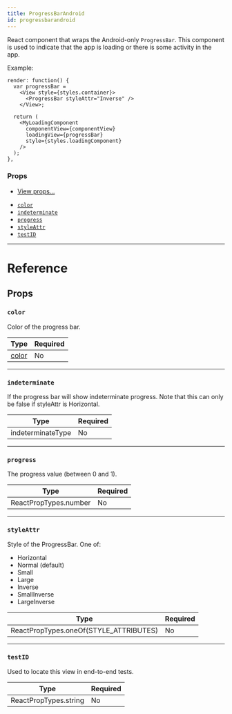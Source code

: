```yaml
---
title: ProgressBarAndroid
id: progressbarandroid
---
```


React component that wraps the Android-only `ProgressBar`. This component is used to indicate that the app is loading or there is some activity in the app.

Example:

```
render: function() {
  var progressBar =
    <View style={styles.container}>
      <ProgressBar styleAttr="Inverse" />
    </View>;

  return (
    <MyLoadingComponent
      componentView={componentView}
      loadingView={progressBar}
      style={styles.loadingComponent}
    />
  );
},
```

### Props

- [View props...](view.md#props)

* [`color`](progressbarandroid.md#color)
* [`indeterminate`](progressbarandroid.md#indeterminate)
* [`progress`](progressbarandroid.md#progress)
* [`styleAttr`](progressbarandroid.md#styleattr)
* [`testID`](progressbarandroid.md#testid)

---

# Reference

## Props

### `color`

Color of the progress bar.

| Type               | Required |
| ------------------ | -------- |
| [color](colors.md) | No       |

---

### `indeterminate`

If the progress bar will show indeterminate progress. Note that this can only be false if styleAttr is Horizontal.

| Type              | Required |
| ----------------- | -------- |
| indeterminateType | No       |

---

### `progress`

The progress value (between 0 and 1).

| Type                  | Required |
| --------------------- | -------- |
| ReactPropTypes.number | No       |

---

### `styleAttr`

Style of the ProgressBar. One of:

- Horizontal
- Normal (default)
- Small
- Large
- Inverse
- SmallInverse
- LargeInverse

| Type                                   | Required |
| -------------------------------------- | -------- |
| ReactPropTypes.oneOf(STYLE_ATTRIBUTES) | No       |

---

### `testID`

Used to locate this view in end-to-end tests.

| Type                  | Required |
| --------------------- | -------- |
| ReactPropTypes.string | No       |
